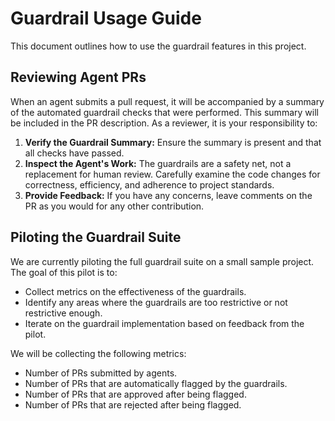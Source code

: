 # Guardrail Usage Guide

This document outlines how to use the guardrail features in this project.

## Reviewing Agent PRs

When an agent submits a pull request, it will be accompanied by a summary of the automated guardrail checks that were performed. This summary will be included in the PR description. As a reviewer, it is your responsibility to:

1.  **Verify the Guardrail Summary:** Ensure the summary is present and that all checks have passed.
2.  **Inspect the Agent's Work:** The guardrails are a safety net, not a replacement for human review. Carefully examine the code changes for correctness, efficiency, and adherence to project standards.
3.  **Provide Feedback:** If you have any concerns, leave comments on the PR as you would for any other contribution.

## Piloting the Guardrail Suite

We are currently piloting the full guardrail suite on a small sample project. The goal of this pilot is to:

*   Collect metrics on the effectiveness of the guardrails.
*   Identify any areas where the guardrails are too restrictive or not restrictive enough.
*   Iterate on the guardrail implementation based on feedback from the pilot.

We will be collecting the following metrics:

*   Number of PRs submitted by agents.
*   Number of PRs that are automatically flagged by the guardrails.
*   Number of PRs that are approved after being flagged.
*   Number of PRs that are rejected after being flagged.

